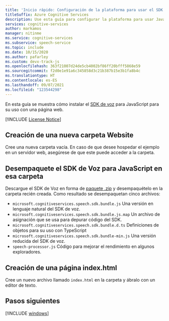 ```yaml
---
title: 'Inicio rápido: Configuración de la plataforma para usar el SDK de voz para JavaScript (Browser): servicio de voz'
titleSuffix: Azure Cognitive Services
description: Use esta guía para configurar la plataforma para usar JavaScript (Browser) con el SDK del servicio de voz.
services: cognitive-services
author: markamos
manager: nitinme
ms.service: cognitive-services
ms.subservice: speech-service
ms.topic: include
ms.date: 10/15/2020
ms.author: pafarley
ms.custom: devx-track-js
ms.openlocfilehash: 363f21007d24de5cb4002bf86ff20bfff5868e59
ms.sourcegitcommit: f2d0e1e91a6c345858d3c21b387b15e3b1fa8b4c
ms.translationtype: HT
ms.contentlocale: es-ES
ms.lasthandoff: 09/07/2021
ms.locfileid: "123544298"
---
```

En esta guía se muestra cómo instalar el [SDK de voz](~/articles/cognitive-services/speech-service/speech-sdk.md) para JavaScript para su uso con una página web.

[!INCLUDE [License Notice](~/includes/cognitive-services-speech-service-license-notice.md)]

## <a name="create-a-new-website-folder"></a>Creación de una nueva carpeta Website

Cree una nueva carpeta vacía. En caso de que desee hospedar el ejemplo en un servidor web, asegúrese de que este puede acceder a la carpeta.

## <a name="unpack-the-speech-sdk-for-javascript-into-that-folder"></a>Desempaquete el SDK de Voz para JavaScript en esa carpeta

Descargue el SDK de Voz en forma de [paquete .zip](https://aka.ms/csspeech/jsbrowserpackage) y desempaquételo en la carpeta recién creada. Como resultado se desempaquetan cinco archivos:
* `microsoft.cognitiveservices.speech.sdk.bundle.js` Una versión en lenguaje natural del SDK de voz.
* `microsoft.cognitiveservices.speech.sdk.bundle.js.map` Un archivo de asignación que se usa para depurar código del SDK.
* `microsoft.cognitiveservices.speech.sdk.bundle.d.ts` Definiciones de objetos para su uso con TypeScript
* `microsoft.cognitiveservices.speech.sdk.bundle-min.js` Una versión reducida del SDK de voz.
* `speech-processor.js` Código para mejorar el rendimiento en algunos exploradores.

## <a name="create-an-indexhtml-page"></a>Creación de una página index.html

Cree un nuevo archivo llamado `index.html` en la carpeta y ábralo con un editor de texto.

## <a name="next-steps"></a>Pasos siguientes

[!INCLUDE [windows](../quickstart-list.md)]